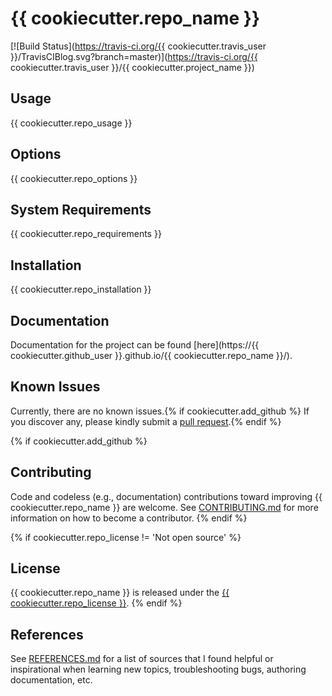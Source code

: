 # {{ cookiecutter.repo_name }}

[![Build Status](https://travis-ci.org/{{ cookiecutter.travis_user }}/TravisCIBlog.svg?branch=master)](https://travis-ci.org/{{ cookiecutter.travis_user }}/{{ cookiecutter.project_name }})

## Usage

{{ cookiecutter.repo_usage }}

## Options

{{ cookiecutter.repo_options }}

## System Requirements

{{ cookiecutter.repo_requirements }}

## Installation

{{ cookiecutter.repo_installation }}

## Documentation

Documentation for the project can be found [here](https://{{ cookiecutter.github_user }}.github.io/{{ cookiecutter.repo_name }}/).

## Known Issues

Currently, there are no known issues.{% if cookiecutter.add_github %}  If you discover any, please kindly submit a [pull request](CONTRIBUTING.md).{% endif %}

{% if cookiecutter.add_github %}
## Contributing

Code and codeless (e.g., documentation) contributions toward improving {{ cookiecutter.repo_name }} are welcome. See [CONTRIBUTING.md](CONTRIBUTING.md) for more information on how to become a contributor.
{% endif %}

{% if cookiecutter.repo_license != 'Not open source' %}
## License

{{ cookiecutter.repo_name }} is released under the [{{ cookiecutter.repo_license }}](LICENSE.md).
{% endif %}

## References

See [REFERENCES.md](REFERENCES.md) for a list of sources that I found helpful or inspirational when learning new topics, troubleshooting bugs, authoring documentation, etc.
